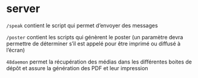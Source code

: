 # server 

`/speak` contient le script qui permet d’envoyer des messages 

`/poster` contient les scripts qui génèrent le poster (un paramètre devra permettre de déterminer s’il est appelé pour être imprimé ou diffusé à l’écran)

`48daemon` permet la récupération des médias dans les différentes boites de dépôt et assure la génération des PDF et leur impression

